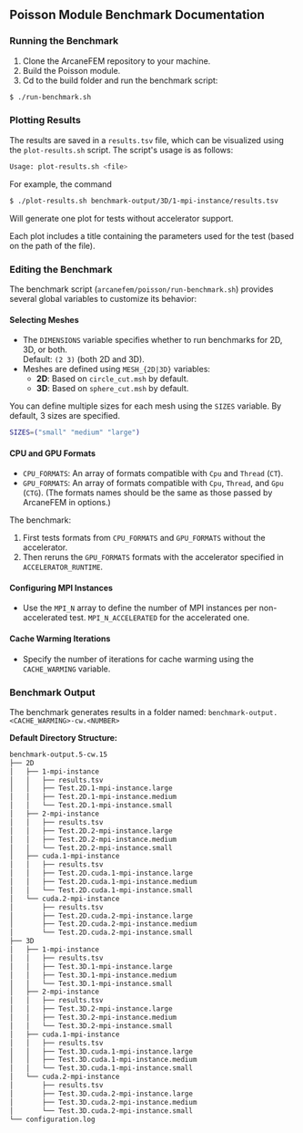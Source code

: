 ## Poisson Module Benchmark Documentation

### Running the Benchmark

1.  Clone the ArcaneFEM repository to your machine.
2.  Build the Poisson module.
3.  Cd to the build folder and run the benchmark script:
```bash
$ ./run-benchmark.sh
```

### Plotting Results

The results are saved in a `results.tsv` file, which can be visualized using the `plot-results.sh` script. The script's usage is as follows:
```bash
Usage: plot-results.sh <file>
```
For example, the command
```bash
$ ./plot-results.sh benchmark-output/3D/1-mpi-instance/results.tsv
```
Will generate one plot for tests without accelerator support.

Each plot includes a title containing the parameters used for the test (based on the path of the file).

### Editing the Benchmark

The benchmark script (`arcanefem/poisson/run-benchmark.sh`) provides several global variables to customize its behavior:

#### Selecting Meshes

-   The `DIMENSIONS` variable specifies whether to run benchmarks for 2D, 3D, or both.  
    Default: `(2 3)` (both 2D and 3D).
-   Meshes are defined using `MESH_{2D|3D}` variables:
    -   **2D**: Based on `circle_cut.msh` by default.
    -   **3D**: Based on `sphere_cut.msh` by default.

You can define multiple sizes for each mesh using the `SIZES` variable. By default, 3 sizes are specified.
```bash
SIZES=("small" "medium" "large")
```

#### CPU and GPU Formats

-   `CPU_FORMATS`: An array of formats compatible with `Cpu` and `Thread` (`CT`).
-   `GPU_FORMATS`: An array of formats compatible with `Cpu`, `Thread`, and `Gpu` (`CTG`).
(The formats names should be the same as those passed by ArcaneFEM in options.)
 
The benchmark:

1.  First tests formats from `CPU_FORMATS` and `GPU_FORMATS` without the accelerator.
2.  Then reruns the `GPU_FORMATS` formats with the accelerator specified in `ACCELERATOR_RUNTIME`.

#### Configuring MPI Instances

-   Use the `MPI_N` array to define the number of MPI instances per non-accelerated test. `MPI_N_ACCELERATED` for the accelerated one.

#### Cache Warming Iterations

-   Specify the number of iterations for cache warming using the `CACHE_WARMING` variable.

### Benchmark Output

The benchmark generates results in a folder named: `benchmark-output.<CACHE_WARMING>-cw.<NUMBER>`

**Default Directory Structure:**
```bash
benchmark-output.5-cw.15
├── 2D
│   ├── 1-mpi-instance
│   │   ├── results.tsv
│   │   ├── Test.2D.1-mpi-instance.large
│   │   ├── Test.2D.1-mpi-instance.medium
│   │   └── Test.2D.1-mpi-instance.small
│   ├── 2-mpi-instance
│   │   ├── results.tsv
│   │   ├── Test.2D.2-mpi-instance.large
│   │   ├── Test.2D.2-mpi-instance.medium
│   │   └── Test.2D.2-mpi-instance.small
│   ├── cuda.1-mpi-instance
│   │   ├── results.tsv
│   │   ├── Test.2D.cuda.1-mpi-instance.large
│   │   ├── Test.2D.cuda.1-mpi-instance.medium
│   │   └── Test.2D.cuda.1-mpi-instance.small
│   └── cuda.2-mpi-instance
│       ├── results.tsv
│       ├── Test.2D.cuda.2-mpi-instance.large
│       ├── Test.2D.cuda.2-mpi-instance.medium
│       └── Test.2D.cuda.2-mpi-instance.small
├── 3D
│   ├── 1-mpi-instance
│   │   ├── results.tsv
│   │   ├── Test.3D.1-mpi-instance.large
│   │   ├── Test.3D.1-mpi-instance.medium
│   │   └── Test.3D.1-mpi-instance.small
│   ├── 2-mpi-instance
│   │   ├── results.tsv
│   │   ├── Test.3D.2-mpi-instance.large
│   │   ├── Test.3D.2-mpi-instance.medium
│   │   └── Test.3D.2-mpi-instance.small
│   ├── cuda.1-mpi-instance
│   │   ├── results.tsv
│   │   ├── Test.3D.cuda.1-mpi-instance.large
│   │   ├── Test.3D.cuda.1-mpi-instance.medium
│   │   └── Test.3D.cuda.1-mpi-instance.small
│   └── cuda.2-mpi-instance
│       ├── results.tsv
│       ├── Test.3D.cuda.2-mpi-instance.large
│       ├── Test.3D.cuda.2-mpi-instance.medium
│       └── Test.3D.cuda.2-mpi-instance.small
└── configuration.log
```
